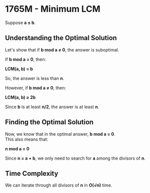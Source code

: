 # 1765M - Minimum LCM

Suppose **a ≤ b**.

## Understanding the Optimal Solution

Let's show that if **b mod a ≠ 0**, the answer is suboptimal.

If **b mod a = 0**, then:

**LCM(a, b) = b**

So, the answer is less than **n**.

However, if **b mod a ≠ 0**, then:

**LCM(a, b) ≥ 2b**

Since **b** is at least **n/2**, the answer is at least **n**.

## Finding the Optimal Solution

Now, we know that in the optimal answer, **b mod a = 0**.  
This also means that:

**n mod a = 0**

Since **n = a + b**, we only need to search for **a** among the divisors of **n**.

## Time Complexity

We can iterate through all divisors of **n** in **O(√n)** time.
